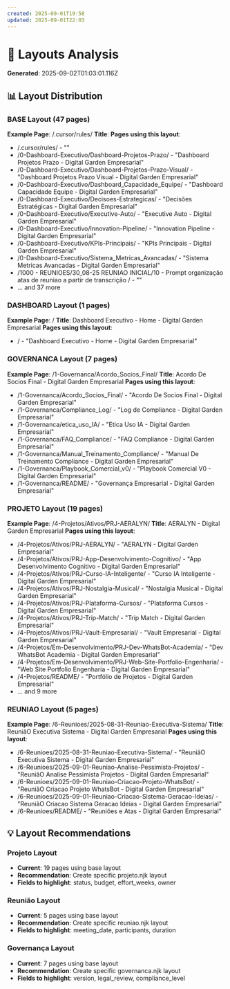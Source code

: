 ```yaml
---
created: 2025-09-01T19:58
updated: 2025-09-01T22:03
---
```

# 🎨 Layouts Analysis

**Generated**: 2025-09-02T01:03:01.116Z

## 📊 Layout Distribution

### BASE Layout (47 pages)

**Example Page**: /.cursor/rules/
**Title**: 
**Pages using this layout**:
- /.cursor/rules/ - ""
- /0-Dashboard-Executivo/Dashboard-Projetos-Prazo/ - "Dashboard Projetos Prazo - Digital Garden Empresarial"
- /0-Dashboard-Executivo/Dashboard-Projetos-Prazo-Visual/ - "Dashboard Projetos Prazo Visual - Digital Garden Empresarial"
- /0-Dashboard-Executivo/Dashboard_Capacidade_Equipe/ - "Dashboard Capacidade Equipe - Digital Garden Empresarial"
- /0-Dashboard-Executivo/Decisoes-Estrategicas/ - "Decisões Estratégicas - Digital Garden Empresarial"
- /0-Dashboard-Executivo/Executive-Auto/ - "Executive Auto - Digital Garden Empresarial"
- /0-Dashboard-Executivo/Innovation-Pipeline/ - "Innovation Pipeline - Digital Garden Empresarial"
- /0-Dashboard-Executivo/KPIs-Principais/ - "KPIs Principais - Digital Garden Empresarial"
- /0-Dashboard-Executivo/Sistema_Metricas_Avancadas/ - "Sistema Metricas Avancadas - Digital Garden Empresarial"
- /1000 - REUNIOES/30_08-25 REUNIAO INICIAL/10 - Prompt organização atas de reuniao a partir de transcrição / - ""
- ... and 37 more

### DASHBOARD Layout (1 pages)

**Example Page**: /
**Title**: Dashboard Executivo - Home - Digital Garden Empresarial
**Pages using this layout**:
- / - "Dashboard Executivo - Home - Digital Garden Empresarial"

### GOVERNANCA Layout (7 pages)

**Example Page**: /1-Governanca/Acordo_Socios_Final/
**Title**: Acordo De Socios Final - Digital Garden Empresarial
**Pages using this layout**:
- /1-Governanca/Acordo_Socios_Final/ - "Acordo De Socios Final - Digital Garden Empresarial"
- /1-Governanca/Compliance_Log/ - "Log de Compliance - Digital Garden Empresarial"
- /1-Governanca/etica_uso_IA/ - "Etica Uso IA - Digital Garden Empresarial"
- /1-Governanca/FAQ_Compliance/ - "FAQ   Compliance - Digital Garden Empresarial"
- /1-Governanca/Manual_Treinamento_Compliance/ - "Manual De Treinamento Compliance - Digital Garden Empresarial"
- /1-Governanca/Playbook_Comercial_v0/ - "Playbook Comercial V0 - Digital Garden Empresarial"
- /1-Governanca/README/ - "Governança Empresarial - Digital Garden Empresarial"

### PROJETO Layout (19 pages)

**Example Page**: /4-Projetos/Ativos/PRJ-AERALYN/
**Title**: AERALYN - Digital Garden Empresarial
**Pages using this layout**:
- /4-Projetos/Ativos/PRJ-AERALYN/ - "AERALYN - Digital Garden Empresarial"
- /4-Projetos/Ativos/PRJ-App-Desenvolvimento-Cognitivo/ - "App Desenvolvimento Cognitivo - Digital Garden Empresarial"
- /4-Projetos/Ativos/PRJ-Curso-IA-Inteligente/ - "Curso IA Inteligente - Digital Garden Empresarial"
- /4-Projetos/Ativos/PRJ-Nostalgia-Musical/ - "Nostalgia Musical - Digital Garden Empresarial"
- /4-Projetos/Ativos/PRJ-Plataforma-Cursos/ - "Plataforma Cursos - Digital Garden Empresarial"
- /4-Projetos/Ativos/PRJ-Trip-Match/ - "Trip Match - Digital Garden Empresarial"
- /4-Projetos/Ativos/PRJ-Vault-Empresarial/ - "Vault Empresarial - Digital Garden Empresarial"
- /4-Projetos/Em-Desenvolvimento/PRJ-Dev-WhatsBot-Academia/ - "Dev WhatsBot Academia - Digital Garden Empresarial"
- /4-Projetos/Em-Desenvolvimento/PRJ-Web-Site-Portfolio-Engenharia/ - "Web Site Portfolio Engenharia - Digital Garden Empresarial"
- /4-Projetos/README/ - "Portfólio de Projetos - Digital Garden Empresarial"
- ... and 9 more

### REUNIAO Layout (5 pages)

**Example Page**: /6-Reunioes/2025-08-31-Reuniao-Executiva-Sistema/
**Title**: ReuniãO Executiva Sistema - Digital Garden Empresarial
**Pages using this layout**:
- /6-Reunioes/2025-08-31-Reuniao-Executiva-Sistema/ - "ReuniãO Executiva Sistema - Digital Garden Empresarial"
- /6-Reunioes/2025-09-01-Reuniao-Analise-Pessimista-Projetos/ - "ReuniãO Analise Pessimista Projetos - Digital Garden Empresarial"
- /6-Reunioes/2025-09-01-Reuniao-Criacao-Projeto-WhatsBot/ - "ReuniãO Criacao Projeto WhatsBot - Digital Garden Empresarial"
- /6-Reunioes/2025-09-01-Reuniao-Criacao-Sistema-Geracao-Ideias/ - "ReuniãO Criacao Sistema Geracao Ideias - Digital Garden Empresarial"
- /6-Reunioes/README/ - "Reuniões e Atas - Digital Garden Empresarial"

## 💡 Layout Recommendations

### Projeto Layout
- **Current**: 19 pages using base layout
- **Recommendation**: Create specific projeto.njk layout
- **Fields to highlight**: status, budget, effort_weeks, owner

### Reunião Layout
- **Current**: 5 pages using base layout
- **Recommendation**: Create specific reuniao.njk layout
- **Fields to highlight**: meeting_date, participants, duration

### Governança Layout
- **Current**: 7 pages using base layout
- **Recommendation**: Create specific governanca.njk layout
- **Fields to highlight**: version, legal_review, compliance_level

